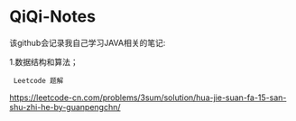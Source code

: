 # QiQi-Notes

该github会记录我自己学习JAVA相关的笔记:

1.数据结构和算法；
   
     Leetcode 题解
https://leetcode-cn.com/problems/3sum/solution/hua-jie-suan-fa-15-san-shu-zhi-he-by-guanpengchn/
